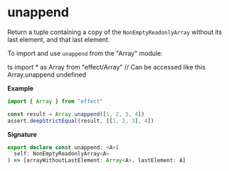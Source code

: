 # unappend

Return a tuple containing a copy of the `NonEmptyReadonlyArray` without its last element, and that last element.

To import and use `unappend` from the "Array" module:

ts
import \* as Array from "effect/Array"
// Can be accessed like this
Array.unappend
undefined

**Example**

```ts
import { Array } from "effect"

const result = Array.unappend([1, 2, 3, 4])
assert.deepStrictEqual(result, [[1, 2, 3], 4])
```

**Signature**

```ts
export declare const unappend: <A>(
  self: NonEmptyReadonlyArray<A>
) => [arrayWithoutLastElement: Array<A>, lastElement: A]
```
